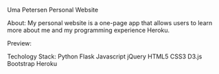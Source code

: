 Uma Petersen Personal Website 

About: 
My personal website is a one-page app that allows users to learn more about me and my programming experience Heroku.

Preview: 


Techology Stack:
Python
Flask
Javascript
jQuery
HTML5
CSS3
D3.js
Bootstrap
Heroku
